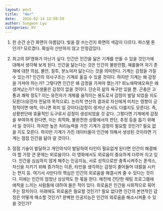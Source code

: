 ```yaml
---
layout: post
title:  "Her"
date:   2016-02-14 12:50:59
author: Sungwon Lyu
categories: RV
---
```

1. 한 순간 순간 화면이 아름답다. 빛을 잘 쓰는건지 화면의 색감이 다르다. 파스텔 톤인가? 모르겠다. 확실히 산만하지 않고 안정감있다. 

2. 최고의  SF영화가 아닌가 싶다. 인간은 인간을 닮은 기계를 만들 수 있을 것인가에 대해서 생각해 보게 된다. 인간을 닮는다는 것은 인간의 불완전함, 예를들어 자기 존재에 대한 의심, 불안, 질투, 분노마저 닮는다는 것을 의미한다. 기계는 감정을 가질 수 있는가? 인간의 의사구조는 기계로 옮길 수 있을 것이다. 하지만 기계는 왜 감정을 가져야 하는가? 그렇다면 인간은 왜 감정을 가져야 했는가? 희노애락애오욕은 왜 생겨났는가? 미생물은 감정이 없을 것이다. 단순히 삶의 욕구만 있을 뿐. 곤충은 고통과 쾌락 정도? 이는 유전자가 개체를 움직이는 용도로서 감정이 발달 되었을 지도 모른다(유전자 전달의 목적으로). 논리적 연산의 결과로 자신에게 미치는 영향이 긍정적이면 애착, 아니면 회피 일 것이다(감정이 생겨난 순서도 다를지도 모른다). 즉, 상황판단에 효율적인 도구로서 감정이 생성되었을 것 같다. 그렇다면 기계에게 감정을 부여하게 된다면, 이는 최적화, 불완전한 상황에서의 판단, 추정 등을 돕기 위해서 일 것이다. 하지만 높은 처리능력을 가진 기계가 감정이 필요할 것인가? 필요 없을 지도 모른다. 하지만 기계가 가진 데이터들이 인간에 의해서 생성된 것이라면 기계는 점점 인간을 닮아 갈 것이다.

3. 점점 기술이 발달하고 개인의식이 발달하여 타인이 필요없게 된다면 인간이 해결해야 할 가장 큰 문제는 외로움이다. 이 영화에서도 외로움이 중요하게 다루어 지고 있다. 인간을 심심하지 않게 해주는 인공지능, 서로 성적으로만 충족시켜주는 폰섹스, 자신을 지키기 위해 증가하는 이혼, 타인을 생각하는 감정이 줄어들어 대필을 시키는 편지 등. 여기서 사만다의 핵심은 인간의 외로움을 해결시켜 줄 수 있다는 것이다. 이에는 인간의 엄청난 상상력도 한 몫을 한다. 예전에 간단한 채팅 프로그램에 애착을 느끼는 사람들에 대하여 들은 적이 있다. 외로움은 인간을 사회적으로 묶어주는 장치이다. 미래에도 외로움은 필요할 것인가? 필요 없다면 인간의 본연적인 감정은 어떻게 해소할 것인가? 완벽한 인공지능은 인간의 외로움을 해소시켜줄 수 있을 것인가?